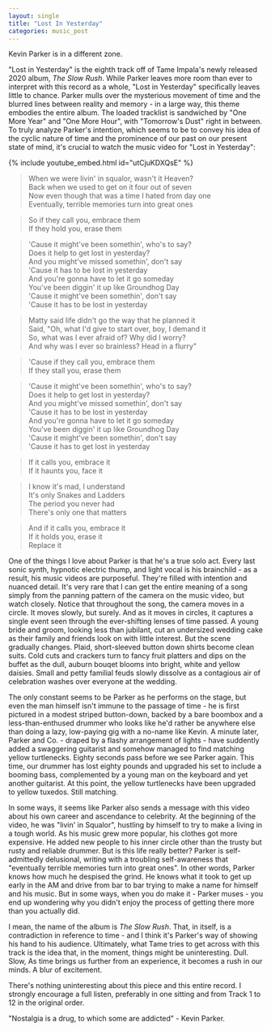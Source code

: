 ```yaml
---
layout: single
title: "Lost In Yesterday"
categories: music_post 
---
```


Kevin Parker is in a different zone.  

"Lost in Yesterday" is the eighth track off of Tame Impala's newly released 2020 album, *The Slow Rush*. While Parker leaves more room than ever to interpret with this record as a whole, "Lost in Yesterday" specifically leaves little to chance. Parker mulls over the mysterious movement of time and the blurred lines between reality and memory - in a large way, this theme embodies the entire album. The loaded tracklist is sandwiched by "One More Year" and "One More Hour", with "Tomorrow's Dust" right in between. To truly analyze Parker's intention, which seems to be to convey his idea of the cyclic nature of time and the prominence of our past on our present state of mind, it's crucial to watch the music video for "Lost in Yesterday":  

{% include youtube_embed.html id="utCjuKDXQsE" %} 

> When we were livin' in squalor, wasn't it Heaven?  
Back when we used to get on it four out of seven  
Now even though that was a time I hated from day one  
Eventually, terrible memories turn into great ones  

> So if they call you, embrace them  
If they hold you, erase them  

> 'Cause it might've been somethin', who's to say?  
Does it help to get lost in yesterday?  
And you might've missed somethin', don't say  
'Cause it has to be lost in yesterday  
And you're gonna have to let it go someday  
You've been diggin' it up like Groundhog Day  
'Cause it might've been somethin', don't say  
'Cause it has to be lost in yesterday  

> Matty said life didn't go the way that he planned it  
Said, "Oh, what I'd give to start over, boy, I demand it  
So, what was I ever afraid of? Why did I worry?  
And why was I ever so brainless? Head in a flurry"  

> 'Cause if they call you, embrace them  
If they stall you, erase them   

> 'Cause it might've been somethin', who's to say?  
Does it help to get lost in yesterday?   
And you might've missed somethin', don't say  
'Cause it has to be lost in yesterday  
And you're gonna have to let it go someday  
You've been diggin' it up like Groundhog Day  
'Cause it might've been somethin', don't say  
'Cause it has to get lost in yesterday  

> If it calls you, embrace it  
If it haunts you, face it  

> I know it's mad, I understand  
It's only Snakes and Ladders  
The period you never had  
There's only one that matters  

> And if it calls you, embrace it  
If it holds you, erase it  
Replace it  

One of the things I love about Parker is that he's a true solo act. Every last sonic synth, hypnotic electric thump, and light vocal is his brainchild - as a result, his music videos are purposeful. They're filled with intention and nuanced detail. It's very rare that I can get the entire meaning of a song simply from the panning pattern of the camera on the music video, but watch closely. Notice that throughout the song, the camera moves in a circle. It moves slowly, but surely. And as it moves in circles, it captures a single event seen through the ever-shifting lenses of time passed. A young bride and groom, looking less than jubilant, cut an undersized wedding cake as their family and friends look on with little interest. But the scene gradually changes. Plaid, short-sleeved button down shirts become clean suits. Cold cuts and crackers turn to fancy fruit platters and dips on the buffet as the dull, auburn bouqet blooms into bright, white and yellow daisies. Small and petty familial feuds slowly dissolve as a contagious air of celebration washes over everyone at the wedding. 

The only constant seems to be Parker as he performs on the stage, but even the man himself isn't immune to the passage of time - he is first pictured in a modest striped button-down, backed by a bare boombox and a less-than-enthused drummer who looks like he'd rather be anywhere else than doing a lazy, low-paying gig with a no-name like Kevin. A minute later, Parker and Co. - draped by a flashy arrangement of lights - have suddently added a swaggering guitarist and somehow managed to find matching yellow turtlenecks. Eighty seconds pass before we see Parker again. This time, our drummer has lost eighty pounds and upgraded his set to include a booming bass, complemented by a young man on the keyboard and yet another guitarist. At this point, the yellow turtlenecks have been upgraded to yellow tuxedos. Still matching. 

In some ways, it seems like Parker also sends a message with this video about his own career and ascendance to celebrity. At the beginning of the video, he was "livin' in Squalor", hustling by himself to try to make a living in a tough world. As his music grew more popular, his clothes got more expensive. He added new people to his inner circle other than the trusty but rusty and reliable drummer. But is this life really better? Parker is self-admittedly delusional, writing with a troubling self-awareness that "eventually terrible memories turn into great ones". In other words, Parker knows how much he despised the grind. He knows what it took to get up early in the AM and drive from bar to bar trying to make a name for himself and his music. But in some ways, when you do make it - Parker muses - you end up wondering why you didn't enjoy the process of getting there more than you actually did.

I mean, the name of the album is *The Slow Rush*. That, in itself, is a contradiction in reference to time - and I think it's Parker's way of showing his hand to his audience. Ultimately, what Tame tries to get across with this track is the idea that, in the moment, things might be uninteresting. Dull. Slow, As time brings us further from an experience, it becomes a rush in our minds. A blur of excitement. 

There's nothing uninteresting about this piece and this entire record. I strongly encourage a full listen, preferably in one sitting and from Track 1 to 12 in the original order. 

"Nostalgia is a drug, to which some are addicted" - Kevin Parker.  


